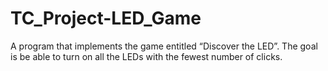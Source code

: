 # TC_Project-LED_Game
A program that implements the game entitled “Discover the LED”. The goal is be able to turn on all the LEDs with the fewest number of clicks.
